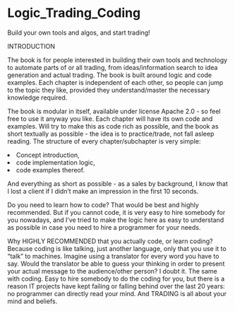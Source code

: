 # Logic_Trading_Coding
Build your own tools and algos, and start trading!

INTRODUCTION

The book is for people interested in building their own tools and technology to automate parts of or all trading, from ideas/information search to idea generation and actual trading. The book is built around logic and code examples. Each chapter is independent of each other, so people can jump to the topic they like, provided they understand/master the necessary knowledge required. 

The book is modular in itself, available under license Apache 2.0 - so feel free to use it anyway you like. Each chapter will have its own code and examples. Will try to make this as code rich as possible, and the book as short textually as possible - the idea is to practice/trade, not fall asleep reading. The structure of every chapter/subchapter is very simple:
<li>Concept introduction,</li> 
<li>code implementation logic,</li> 
<li>code examples thereof. </li>

And everything as short as possible - as a sales by background, I know that I lost a client if I didn’t make an impression in the first 10 seconds.

Do you need to learn how to code? That would be best and highly recommended. But if you cannot code, it is very easy to hire somebody for you nowadays, and I’ve tried to make the logic here as easy to understand as possible in case you need to hire a programmer for your needs.

Why HIGHLY RECOMMENDED that you actually code, or learn coding? Because coding is like talking, just another language, only that you use it to “talk” to machines. Imagine using a translator for every word you have to say. Would the translator be able to guess your thinking in order to present your actual message to the audience/other person? I doubt it. The same with coding. Easy to hire somebody to do the coding for you, but there is a reason IT projects have kept failing or falling behind over the last 20 years: no programmer can directly read your mind. And TRADING is all about your mind and beliefs.

